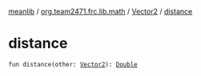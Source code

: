 [meanlib](../../index.md) / [org.team2471.frc.lib.math](../index.md) / [Vector2](index.md) / [distance](./distance.md)

# distance

`fun distance(other: `[`Vector2`](index.md)`): `[`Double`](https://kotlinlang.org/api/latest/jvm/stdlib/kotlin/-double/index.html)
